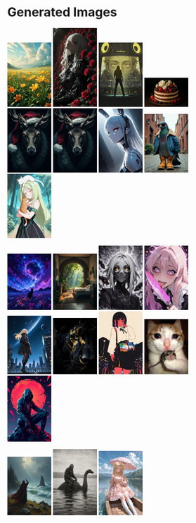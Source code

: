 # Generated Images



<img src="2025_10_02_01_thumb.webp" width="100"/> <img src="2025_10_02_02_thumb.webp" width="100"/> <img src="2025_10_02_03_thumb.webp" width="100"/> <img src="2025_10_02_04_thumb.webp" width="100"/> <img src="2025_10_02_05_thumb.webp" width="100"/> <img src="2025_10_02_06_thumb.webp" width="100"/> <img src="2025_10_02_07_thumb.webp" width="100"/> <img src="2025_10_02_08_thumb.webp" width="100"/> <img src="2025_10_02_09_thumb.webp" width="100"/>

<img src="2025_10_02_10_thumb.webp" width="100"/> <img src="2025_10_02_11_thumb.webp" width="100"/> <img src="2025_10_02_12_thumb.webp" width="100"/> <img src="2025_10_02_13_thumb.webp" width="100"/> <img src="2025_10_02_14_thumb.webp" width="100"/> <img src="2025_10_02_15_thumb.webp" width="100"/> <img src="2025_10_02_16_thumb.webp" width="100"/> <img src="2025_10_02_17_thumb.webp" width="100"/> <img src="2025_10_02_18_thumb.webp" width="100"/>

<img src="2025_10_02_19_thumb.webp" width="100"/> <img src="2025_10_02_20_thumb.webp" width="100"/> <img src="2025_10_02_21_thumb.webp" width="100"/>